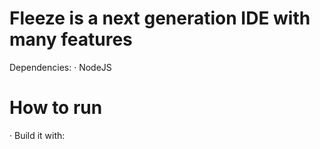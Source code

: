 # Fleeze is a next generation IDE with many features

Dependencies: 
· NodeJS

# How to run
· Build it with:
~~~ npm run build:win32
